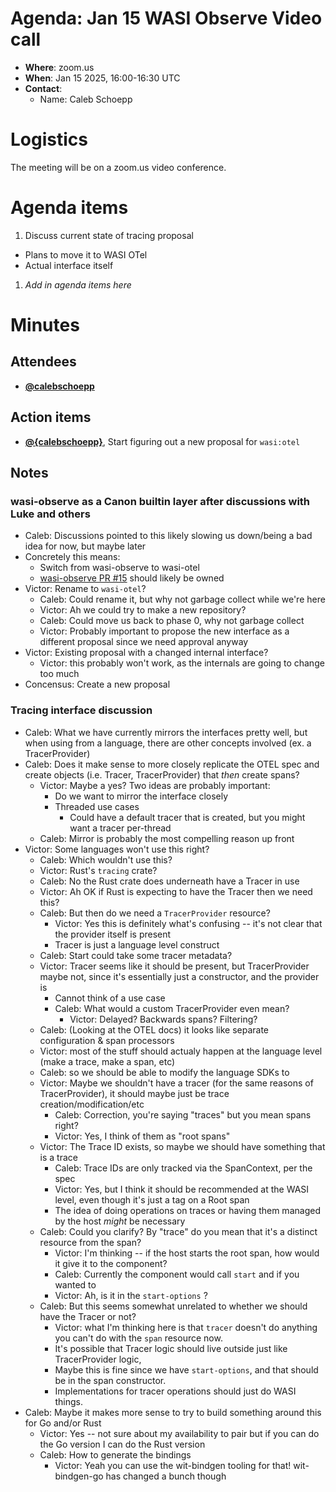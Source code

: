 # Agenda: Jan 15 WASI Observe Video call

- **Where**: zoom.us
- **When**: Jan 15 2025, 16:00-16:30 UTC
- **Contact**:
  - Name: Caleb Schoepp

# Logistics

The meeting will be on a zoom.us video conference.

# Agenda items

1. Discuss current state of tracing proposal
  - Plans to move it to WASI OTel
  - Actual interface itself
1. *Add in agenda items here*

# Minutes

## Attendees

- [**@calebschoepp**][calebschoepp]

## Action items

- [**@{calebschoepp}**][calebschoepp], Start figuring out a new proposal for `wasi:otel`

## Notes

### wasi-observe as a Canon builtin layer after discussions with Luke and others

- Caleb: Discussions pointed to this likely slowing us down/being a bad idea for now, but maybe later
- Concretely this means:
  - Switch from wasi-observe to wasi-otel
  - [wasi-observe PR #15](https://github.com/WebAssembly/wasi-observe/pull/15/files) should likely be owned
- Victor: Rename to `wasi-otel`?
  - Caleb: Could rename it, but why not garbage collect while we're here
  - Victor: Ah we could try to make a new repository?
  - Caleb: Could move us back to phase 0, why not garbage collect
  - Victor: Probably important to propose the new interface as a different proposal since we need approval anyway
- Victor: Existing proposal with a changed internal interface?
  - Victor: this probably won't work, as the internals are going to change too much
- Concensus: Create a new proposal

### Tracing interface discussion

- Caleb: What we have currently mirrors the interfaces pretty well, but when using from a language, there are other concepts involved (ex. a TracerProvider)
- Caleb: Does it make sense to more closely replicate the OTEL spec and create objects (i.e. Tracer, TracerProvider) that *then* create spans?
  - Victor: Maybe a yes? Two ideas are probably important:
    - Do we want to mirror the interface closely
    - Threaded use cases
      - Could have a default tracer that is created, but you might want a tracer per-thread
  - Caleb: Mirror is probably the most compelling reason up front
- Victor: Some languages won't use this right?
  - Caleb: Which wouldn't use this?
  - Victor: Rust's `tracing` crate?
  - Caleb: No the Rust crate does underneath have a Tracer in use
  - Victor: Ah OK if Rust is expecting to have the Tracer then we need this?
  - Caleb: But then do we need a `TracerProvider` resource?
    - Victor: Yes this is definitely what's confusing -- it's not clear that the provider itself is present
    - Tracer is just a language level construct
  - Caleb: Start could take some tracer metadata?
  - Victor: Tracer seems like it should be present, but TracerProvider maybe not, since it's essentially just a constructor, and the provider is 
    - Cannot think of a use case 
    - Caleb: What would a custom TracerProvider even mean?
      - Victor: Delayed? Backwards spans? Filtering? 
  - Caleb: (Looking at the OTEL docs) it looks like separate configuration & span processors
  - Victor: most of the stuff should actualy happen at the language level (make a trace, make a span, etc)
  - Caleb: so we should be able to modify the language SDKs to 
  - Victor: Maybe we shouldn't have a tracer (for the same reasons of TracerProvider), it should maybe just be trace creation/modification/etc
    - Caleb: Correction, you're saying "traces" but you mean spans right?
    - Victor: Yes, I think of them as "root spans"
  - Victor: The Trace ID exists, so maybe we should have something that is a trace
    - Caleb: Trace IDs are only tracked via the SpanContext, per the spec
    - Victor: Yes, but I think it should be recommended at the WASI level, even though it's just a tag on a Root span
    - The idea of doing operations on traces or having them managed by the host *might* be necessary
  - Caleb: Could you clarify? By "trace" do you mean that it's a distinct resource from the span?
    - Victor: I'm thinking -- if the host starts the root span, how would it give it to the component?
    - Caleb: Currently the component would call `start` and if you wanted to 
    - Victor: Ah, is it in the `start-options` ?
  - Caleb: But this seems somewhat unrelated to whether we should have the Tracer or not?
    - Victor: what I'm thinking here is that `tracer` doesn't do anything you can't do with the `span` resource now. 
    - It's possible that Tracer logic should live outside just like TracerProvider logic, 
    - Maybe this is fine since we have `start-options`, and that should be in the span constructor. 
    - Implementations for tracer operations should just do WASI things.
- Caleb: Maybe it makes more sense to try to build something around this for Go and/or Rust
  - Victor: Yes -- not sure about my availability to pair but if you can do the Go version I can do the Rust version
  - Caleb: How to generate the bindings
    - Victor: Yeah you can use the wit-bindgen tooling for that! wit-bindgen-go has changed a bunch though
    
[calebschoepp]: https://github.com/calebschoepp
